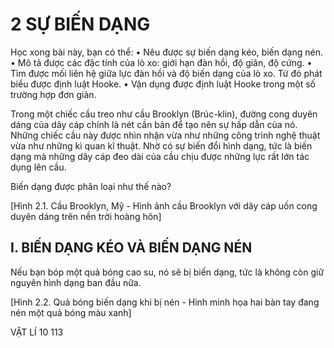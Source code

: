 # 2 SỰ BIẾN DẠNG

Học xong bài này, bạn có thể:
• Nêu được sự biến dạng kéo, biến dạng nén.
• Mô tả được các đặc tính của lò xo: giới hạn đàn hồi, độ giãn, độ cứng.
• Tìm được mối liên hệ giữa lực đàn hồi và độ biến dạng của lò xo. Từ đó phát biểu được định luật Hooke.
• Vận dụng được định luật Hooke trong một số trường hợp đơn giản.

Trong một chiếc cầu treo như cầu Brooklyn (Brúc-klin), đường cong duyên dáng của dây cáp chính là nét cần bản để tạo nên sự hấp dẫn của nó. Những chiếc cầu này được nhìn nhận vừa như những công trình nghệ thuật vừa như những kì quan kĩ thuật. Nhờ có sự biến đổi hình dạng, tức là biến dạng mà những dây cáp đeo dài của cầu chịu được những lực rất lớn tác dụng lên cầu.

Biến dạng được phân loại như thế nào?

[Hình 2.1. Cầu Brooklyn, Mỹ - Hình ảnh cầu Brooklyn với dây cáp uốn cong duyên dáng trên nền trời hoàng hôn]

## I. BIẾN DẠNG KÉO VÀ BIẾN DẠNG NÉN

Nếu bạn bóp một quả bóng cao su, nó sẽ bị biến dạng, tức là không còn giữ nguyên hình dạng ban đầu nữa.

[Hình 2.2. Quả bóng biến dạng khi bị nén - Hình minh họa hai bàn tay đang nén một quả bóng màu xanh]

VẬT LÍ 10 113